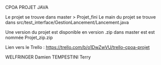 CPOA PROJET JAVA

Le projet se trouve dans master > Projet_fini
Le main du projet se trouve dans src/test_interface/GestionLancement/Lancement.java

Une version du projet est disponible en version .zip dans master est est nommée Projet_zip.zip

Lien vers le Trello : https://trello.com/b/o1DwZwVU/trello-cpoa-projet

WELFRINGER Damien
TEMPESTINI Terry
